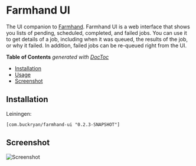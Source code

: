 # Farmhand UI

The UI companion to [Farmhand](https://github.com/b-ryan/farmhand). Farmhand UI
is a web interface that shows you lists of pending, scheduled, completed, and
failed jobs. You can use it to get details of a job, including when it was
queued, the results of the job, or why it failed. In addition, failed jobs can
be re-queued right from the UI.

<!-- START doctoc generated TOC please keep comment here to allow auto update -->
<!-- DON'T EDIT THIS SECTION, INSTEAD RE-RUN doctoc TO UPDATE -->
**Table of Contents**  *generated with [DocToc](https://github.com/thlorenz/doctoc)*

- [Installation](#installation)
- [Usage](#usage)
- [Screenshot](#screenshot)

<!-- END doctoc generated TOC please keep comment here to allow auto update -->

## Installation

Leiningen:

```
[com.buckryan/farmhand-ui "0.2.3-SNAPSHOT"]
```

## Screenshot

![Screenshot](https://github.com/b-ryan/farmhand-ui/raw/master/preview.png)
